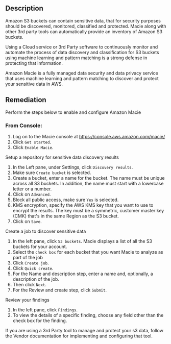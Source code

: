 ## Description

Amazon S3 buckets can contain sensitive data, that for security purposes should be discovered, monitored, classified and protected. Macie along with other 3rd party tools can automatically provide an inventory of Amazon S3 buckets.

Using a Cloud service or 3rd Party software to continuously monitor and automate the process of data discovery and classification for S3 buckets using machine learning and pattern matching is a strong defense in protecting that information.

Amazon Macie is a fully managed data security and data privacy service that uses machine learning and pattern matching to discover and protect your sensitive data in AWS.

## Remediation

Perform the steps below to enable and configure Amazon Macie

### From Console:

1. Log on to the Macie console at https://console.aws.amazon.com/macie/
2. Click `Get started`.
3. Click `Enable Macie`.

Setup a repository for sensitive data discovery results

1. In the Left pane, under Settings, click `Discovery results`.
2. Make sure `Create bucket` is selected.
3. Create a bucket, enter a name for the bucket. The name must be unique across all S3 buckets. In addition, the name must start with a lowercase letter or a number.
4. Click on `Advanced`.
5. Block all public access, make sure `Yes` is selected.
6. KMS encryption, specify the AWS KMS key that you want to use to encrypt the results. The key must be a symmetric, customer master key (CMK) that's in the same Region as the S3 bucket.
7. Click on `Save`.

Create a job to discover sensitive data

1. In the left pane, click `S3 buckets`. Macie displays a list of all the S3 buckets for your account.
2. Select the `check box` for each bucket that you want Macie to analyze as part of the job
3. Click `Create job`.
4. Click `Quick create`.
5. For the Name and description step, enter a name and, optionally, a description of the job.
6. Then click `Next`.
7. For the Review and create step, click `Submit`.

Review your findings

1. In the left pane, click `Findings`.
2. To view the details of a specific finding, choose any field other than the check box for the finding.

If you are using a 3rd Party tool to manage and protect your s3 data, follow the Vendor documentation for implementing and configuring that tool.
